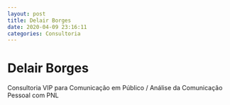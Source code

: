 ```yaml
---
layout: post
title: Delair Borges
date: 2020-04-09 23:16:11 
categories: Consultoria
---
```


# Delair Borges

Consultoria VIP para Comunicação em Público / Análise da Comunicação Pessoal com PNL 
